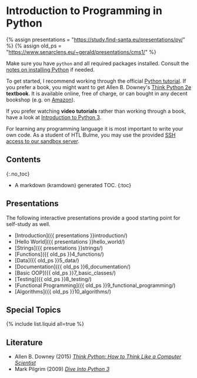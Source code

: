 # Introduction to Programming in Python

{% assign presentations = "https://study.find-santa.eu/presentations/py/" %}
{% assign old_ps = "https://www.senarclens.eu/~gerald/presentations/cms1/" %}

Make sure you have `python` and all required packages installed.
Consult the [notes on installing Python](installation.html) if needed.

To get started, I recommend working through the official
[Python tutorial](https://docs.python.org/3/tutorial/).
If you prefer a book, you might want to get Allen B. Downey's
[Think Python 2e](https://greenteapress.com/wp/think-python-2e/) **textbook**.
It is available online, free of charge, or can bought in any decent bookshop
(e.g. on [Amazon](https://amzn.to/3O1TKqW)).

If you prefer watching **video tutorials** rather than working through a book,
have a look at
[Introduction to Python 3](https://www.youtube.com/playlist?list=PLAW1Fsz27UuaLYfGBmXM7nHur2XpNuIeD).

For learning any programming language it is most important to write your own
code. As a student of HTL Bulme, you may use the provided
[SSH access to our sandbox server](/linux/ssh.html).

## Contents
{:.no_toc}
* A markdown (kramdown) generated TOC.
{:toc}

## Presentations
The following interactive presentations provide a good starting point for
self-study as well.

* [Introduction]({{ presentations }}introduction/)
* [Hello World]({{ presentations }}hello_world/)
* [Strings]({{ presentations }}strings/)
* [Functions]({{ old_ps }}4_functions/)
* [Data]({{ old_ps }}5_data/)
* [Documentation]({{ old_ps }}6_documentation/)
* [Basic OOP]({{ old_ps }}7_basic_classes/)
* [Testing]({{ old_ps }}8_testing/)
* [Functional Programming]({{ old_ps }}9_functional_programming/)
* [Algorithms]({{ old_ps }}10_algorithms/)

## Special Topics
{% include list.liquid all=true %}

## Literature
* Allen B. Downey (2015)
  [*Think Python: How to Think Like a Computer Scientist*](https://amzn.to/3O1TKqW)
* Mark Pilgrim (2009)
  [*Dive Into Python 3*](https://amzn.to/46zoxCq)
